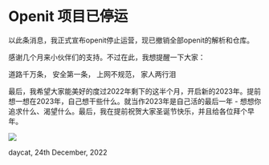 # Openit 项目已停运

以此条消息，我正式宣布openit停止运营，现已撤销全部openit的解析和仓库。

感谢几个月来小伙伴们的支持。不过在此，我想提醒一下大家：

道路千万条，
安全第一条，
上网不规范，
家人两行泪

最后，我希望大家能美好的度过2022年剩下的这半个月，开启新的2023年。提前想一想在2023年，自己想干些什么。就当作2023年是自己活的最后一年 - 想想你追求什么、渴望什么。最后，我在提前祝贺大家圣诞节快乐，并且给各位拜个早年。

![](https://i.imgur.com/Kmx982A.jpg)

daycat, 24th December, 2022
